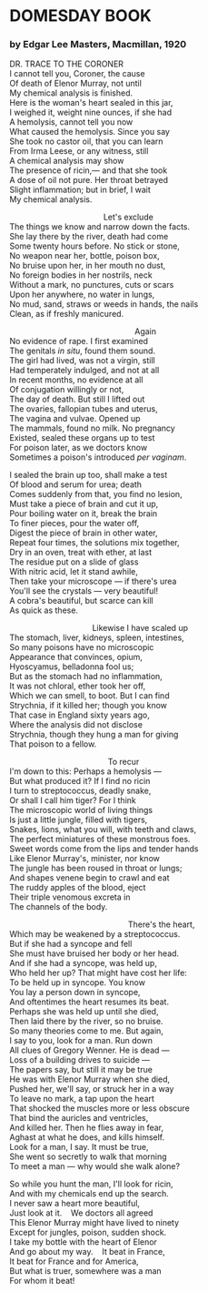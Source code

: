 # DOMESDAY BOOK
### by Edgar Lee Masters, Macmillan, 1920

DR. TRACE TO THE CORONER  
I cannot tell you, Coroner, the cause  
Of death of Elenor Murray, not until  
My chemical analysis is finished.  
Here is the woman's heart sealed in this jar,  
I weighed it, weight nine ounces, if she had  
A hemolysis, cannot tell you now  
What caused the hemolysis. Since you say  
She took no castor oil, that you can learn  
From Irma Leese, or any witness, still  
A chemical analysis may show  
The presence of ricin,&mdash; and that she took  
A dose of oil not pure. Her throat betrayed  
Slight inflammation; but in brief, I wait  
My chemical analysis.  

&nbsp;&nbsp;&nbsp;&nbsp;&nbsp;&nbsp;&nbsp;&nbsp;&nbsp;&nbsp;&nbsp;&nbsp;&nbsp;&nbsp;&nbsp;&nbsp;&nbsp;&nbsp;&nbsp;&nbsp;&nbsp;&nbsp;&nbsp;&nbsp;&nbsp;&nbsp;&nbsp;&nbsp;&nbsp;&nbsp;&nbsp;&nbsp;&nbsp;&nbsp;&nbsp;&nbsp;&nbsp;&nbsp;&nbsp;&nbsp;&nbsp;&nbsp;Let's exclude  
The things we know and narrow down the facts.  
She lay there by the river, death had come  
Some twenty hours before. No stick or stone,  
No weapon near her, bottle, poison box,  
No bruise upon her, in her mouth no dust,  
No foreign bodies in her nostrils, neck  
Without a mark, no punctures, cuts or scars  
Upon her anywhere, no water in lungs,  
No mud, sand, straws or weeds in hands, the nails  
Clean, as if freshly manicured.  

&nbsp;&nbsp;&nbsp;&nbsp;&nbsp;&nbsp;&nbsp;&nbsp;&nbsp;&nbsp;&nbsp;&nbsp;&nbsp;&nbsp;&nbsp;&nbsp;&nbsp;&nbsp;&nbsp;&nbsp;&nbsp;&nbsp;&nbsp;&nbsp;&nbsp;&nbsp;&nbsp;&nbsp;&nbsp;&nbsp;&nbsp;&nbsp;&nbsp;&nbsp;&nbsp;&nbsp;&nbsp;&nbsp;&nbsp;&nbsp;&nbsp;&nbsp;&nbsp;&nbsp;&nbsp;&nbsp;&nbsp;&nbsp;&nbsp;&nbsp;&nbsp;&nbsp;&nbsp;&nbsp;&nbsp;&nbsp;Again  
No evidence of rape. I first examined  
The genitals *in situ*, found them sound.  
The girl had lived, was not a virgin, still  
Had temperately indulged, and not at all  
In recent months, no evidence at all  
Of conjugation willingly or not,  
The day of death. But still I lifted out  
The ovaries, fallopian tubes and uterus,  
The vagina and vulvae. Opened up  
The mammals, found no milk. No pregnancy  
Existed, sealed these organs up to test  
For poison later, as we doctors know  
Sometimes a poison's introduced *per vaginam*.

I sealed the brain up too, shall make a test  
Of blood and serum for urea; death  
Comes suddenly from that, you find no lesion,  
Must take a piece of brain and cut it up,  
Pour boiling water on it, break the brain  
To finer pieces, pour the water off,  
Digest the piece of brain in other water,  
Repeat four times, the solutions mix together,  
Dry in an oven, treat with ether, at last  
The residue put on a slide of glass  
With nitric acid, let it stand awhile,  
Then take your microscope &mdash; if there's urea  
You'll see the crystals &mdash; very beautiful!  
A cobra's beautiful, but scarce can kill  
As quick as these.  

&nbsp;&nbsp;&nbsp;&nbsp;&nbsp;&nbsp;&nbsp;&nbsp;&nbsp;&nbsp;&nbsp;&nbsp;&nbsp;&nbsp;&nbsp;&nbsp;&nbsp;&nbsp;&nbsp;&nbsp;&nbsp;&nbsp;&nbsp;&nbsp;&nbsp;&nbsp;&nbsp;&nbsp;&nbsp;&nbsp;&nbsp;&nbsp;&nbsp;&nbsp;&nbsp;&nbsp;&nbsp;Likewise I have scaled up  
The stomach, liver, kidneys, spleen, intestines,  
So many poisons have no microscopic  
Appearance that convinces, opium,  
Hyoscyamus, belladonna fool us;  
But as the stomach had no inflammation,  
It was not chloral, ether took her off,  
Which we can smell, to boot. But I can find  
Strychnia, if it killed her; though you know  
That case in England sixty years ago,  
Where the analysis did not disclose  
Strychnia, though they hung a man for giving  
That poison to a fellow.  

&nbsp;&nbsp;&nbsp;&nbsp;&nbsp;&nbsp;&nbsp;&nbsp;&nbsp;&nbsp;&nbsp;&nbsp;&nbsp;&nbsp;&nbsp;&nbsp;&nbsp;&nbsp;&nbsp;&nbsp;&nbsp;&nbsp;&nbsp;&nbsp;&nbsp;&nbsp;&nbsp;&nbsp;&nbsp;&nbsp;&nbsp;&nbsp;&nbsp;&nbsp;&nbsp;&nbsp;&nbsp;&nbsp;&nbsp;&nbsp;&nbsp;&nbsp;&nbsp;&nbsp;To recur  
I'm down to this: Perhaps a hemolysis &mdash;  
But what produced it? If I find no ricin  
I turn to streptococcus, deadly snake,  
Or shall I call him tiger? For I think  
The microscopic world of living things  
ls just a little jungle, filled with tigers,  
Snakes, lions, what you will, with teeth and claws,  
The perfect miniatures of these monstrous foes.  
Sweet words come from the lips and tender hands  
Like Elenor Murray's, minister, nor know  
The jungle has been roused in throat or lungs;  
And shapes venene begin to crawl and eat  
The ruddy apples of the blood, eject  
Their triple venomous excreta in  
The channels of the body.  

&nbsp;&nbsp;&nbsp;&nbsp;&nbsp;&nbsp;&nbsp;&nbsp;&nbsp;&nbsp;&nbsp;&nbsp;&nbsp;&nbsp;&nbsp;&nbsp;&nbsp;&nbsp;&nbsp;&nbsp;&nbsp;&nbsp;&nbsp;&nbsp;&nbsp;&nbsp;&nbsp;&nbsp;&nbsp;&nbsp;&nbsp;&nbsp;&nbsp;&nbsp;&nbsp;&nbsp;&nbsp;&nbsp;&nbsp;&nbsp;&nbsp;&nbsp;&nbsp;&nbsp;&nbsp;&nbsp;&nbsp;&nbsp;&nbsp;&nbsp;&nbsp;&nbsp;&nbsp;There's the heart,  
Which may be weakened by a streptococcus.  
But if she had a syncope and fell  
She must have bruised her body or her head.  
And if she had a syncope, was held up,  
Who held her up? That might have cost her life:  
To be held up in syncope. You know  
You lay a person down in syncope,  
And oftentimes the heart resumes its beat.  
Perhaps she was held up until she died,  
Then laid there by the river, so no bruise.  
So many theories come to me. But again,  
I say to you, look for a man. Run down  
All clues of Gregory Wenner. He is dead &mdash;  
Loss of a building drives to suicide &mdash;  
The papers say, but still it may be true  
He was with Elenor Murray when she died,  
Pushed her, we'll say, or struck her in a way  
To leave no mark, a tap upon the heart  
That shocked the muscles more or less obscure  
That bind the auricles and ventricles,  
And killed her. Then he flies away in fear,  
Aghast at what he does, and kills himself.  
Look for a man, I say. It must be true,  
She went so secretly to walk that morning  
To meet a man &mdash; why would she walk alone? 

So while you hunt the man, I'll look for ricin,  
And with my chemicals end up the search.  
I never saw a heart more beautiful,  
Just look at it. &nbsp;&nbsp;&nbsp;We doctors all agreed  
This Elenor Murray might have lived to ninety  
Except for jungles, poison, sudden shock.  
I take my bottle with the heart of Elenor  
And go about my way. &nbsp;&nbsp;&nbsp;It beat in France,  
It beat for France and for America,  
But what is truer, somewhere was a man  
For whom it beat!  
 
